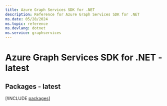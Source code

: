 ```yaml
---
title: Azure Graph Services SDK for .NET
description: Reference for Azure Graph Services SDK for .NET
ms.date: 05/28/2024
ms.topic: reference
ms.devlang: dotnet
ms.service: graphservices
---
```

# Azure Graph Services SDK for .NET - latest
## Packages - latest
[!INCLUDE [packages](graph-services-index.md)]